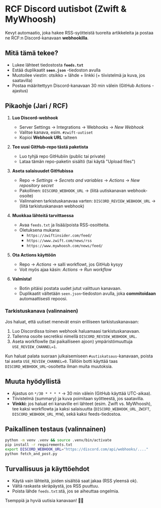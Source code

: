 # RCF Discord uutisbot (Zwift & MyWhoosh)

Kevyt automaatio, joka hakee RSS-syötteistä tuoreita artikkeleita ja postaa ne RCF:n Discord-kanavaan **webhookilla**.

## Mitä tämä tekee?
- Lukee lähteet tiedostosta **`feeds.txt`**
- Estää duplikaatit **`seen.json`** -tiedoston avulla
- Muotoilee viestin: otsikko + lähde + linkki (+ tiivistelmä ja kuva, jos saatavilla)
- Postaa määritettyyn Discord-kanavaan 30 min välein (GitHub Actions -ajastus)

## Pikaohje (Jari / RCF)
1. **Luo Discord-webhook**
   - Server Settings → Integrations → Webhooks → *New Webhook*
   - Valitse kanava, esim. `#zwift-uutiset`
   - Kopioi **Webhook URL** talteen

2. **Tee uusi GitHub-repo tästä paketista**
   - Luo tyhjä repo GitHubiin (public tai private)
   - Lataa tämän repo-paketin sisältö (tai käytä "Upload files")

3. **Aseta salaisuudet GitHubissa**
   - Repo → *Settings* → *Secrets and variables* → *Actions* → *New repository secret*
   - Pakollinen: `DISCORD_WEBHOOK_URL` → (liitä uutiskanavan webhook-osoite)
   - Valinnainen tarkistuskanavaa varten: `DISCORD_REVIEW_WEBHOOK_URL` → (liitä tarkistuskanavan webhook)

4. **Muokkaa lähteitä tarvittaessa**
   - Avaa `feeds.txt` ja lisää/poista RSS-osoitteita.
   - Oletuksena mukana:
     - `https://zwiftinsider.com/feed/`
     - `https://www.zwift.com/news/rss`
     - `https://www.mywhoosh.com/news/feed/`

5. **Ota Actions käyttöön**
   - Repo → *Actions* → salli workflowt, jos GitHub kysyy
   - Voit myös ajaa käsin: *Actions* → *Run workflow*

6. **Valmista!**
   - Botin pitäisi postata uudet jutut valittuun kanavaan.
   - Duplikaatit vältetään `seen.json`-tiedoston avulla, joka **commitoidaan** automaattisesti repoosi.

### Tarkistuskanava (valinnainen)

Jos haluat, että uutiset menevät ensin erilliseen tarkistuskanavaan:

1. Luo Discordissa toinen webhook haluamaasi tarkistuskanavaan.
2. Tallenna osoite secretiksi nimellä `DISCORD_REVIEW_WEBHOOK_URL`.
3. Aseta workflowlle (tai paikalliseen ajoon) ympäristömuuttuja `USE_REVIEW_CHANNEL=1`.

Kun haluat palata suoraan julkaisemiseen `#uutiskatsaus`-kanavaan, poista tai aseta `USE_REVIEW_CHANNEL=0`. Tällöin botti käyttää taas `DISCORD_WEBHOOK_URL`-osoitetta ilman muita muutoksia.

## Muuta hyödyllistä
- Ajastus on `*/30 * * * *` → 30 min välein (GitHub käyttää UTC-aikaa).
- Tiivistelmä (summary) ja kuva poimitaan syötteestä, jos saatavilla.
- **Vinkki:** jos haluat eri kanaville eri lähteet (esim. Zwift vs. MyWhoosh), tee kaksi workflowta ja kaksi salaisuutta (`DISCORD_WEBHOOK_URL_ZWIFT`, `DISCORD_WEBHOOK_URL_MYW`), sekä kaksi feeds-tiedostoa.

## Paikallinen testaus (valinnainen)
```bash
python -m venv .venv && source .venv/bin/activate
pip install -r requirements.txt
export DISCORD_WEBHOOK_URL="https://discord.com/api/webhooks/...."
python fetch_and_post.py
```

## Turvallisuus ja käyttöehdot
- Käytä vain lähteitä, joiden sisältöä saat jakaa (RSS yleensä ok).
- Vältä raskasta skräpäystä, jos RSS puuttuu.
- Poista lähde `feeds.txt`:stä, jos se aiheuttaa ongelmia.

Tsemppiä ja hyviä uutisia kanavaan! 🚴‍♂️
